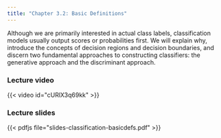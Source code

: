 ```yaml
---
title: "Chapter 3.2: Basic Definitions"
---
```

Although we are primarily interested in actual class labels, classification models usually output scores or probabilities first. We will explain why, introduce the concepts of decision regions and decision boundaries, and discern two fundamental approaches to constructing classifiers: the generative approach and the discriminant approach.

<!--more-->

### Lecture video

{{< video id="cURlX3q69kk" >}}

### Lecture slides

{{< pdfjs file="slides-classification-basicdefs.pdf" >}}
